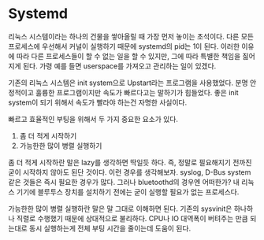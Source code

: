 # Systemd

리눅스 시스템이라는 하나의 건물을 쌓아올릴 때 가장 먼저 놓이는 초석이다. 다른 모든 프로세스에 우선해서 커널이 실행하기 때문에 systemd의 pid는 1이 된다. 이러한 이유에 따라 다른 프로세스들이 할 수 없는 일을 할 수 있지만, 그에 따라 특별한 책임을 짊어지게 된다. 가령 예를 들면 userspace를 가져오고 관리하는 일이 있겠다.

기존의 리눅스 시스템은 init system으로 Upstart라는 프로그램을 사용했었다. 분명 안정적이고 훌륭한 프로그램이지만 속도가 빠르다고는 말하기가 힘들었다. 좋은 init system이 되기 위해서 속도가 빨라야 하는건 자명한 사실이다.

빠르고 효율적인 부팅을 위해서 두 가지 중요한 요소가 있다.

1. 좀 더 적게 시작하기
2. 가능한한 많이 병렬 실행하기

좀 더 적게 시작하란 말은 lazy를 생각하면 딱일듯 하다. 즉, 정말로 필요해지기 전까진 굳이 시작하지 않아도 된단 것이다. 이런 경우를 생각해보자. syslog, D-Bus system같은 것들은 즉시 필요한 경우가 많다. 그러나 bluetoothd의 경우엔 어떠한가? 내 리눅스 기기에 블루투스 장치를 설치하기 전에는 굳이 실행할 필요가 없는 프로세스다. 

가능한한 많이 병렬 실행하란 말은 말 그대로 이해하면 된다. 기존의 sysvinit은 하나하나 직렬로 수행했기 때문에 상대적으로 불리하다. CPU나 IO 대역폭이 버텨주는 만큼 되는대로 동시 실행하는게 전체 부팅 시간을 줄이는데 도움이 된다.



